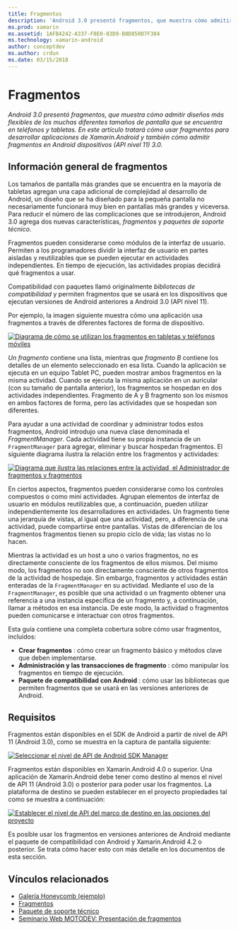 ```yaml
---
title: Fragmentos
description: 'Android 3.0 presentó fragmentos, que muestra cómo admitir diseños más flexibles de los muchas diferentes tamaños de pantalla que se encuentra en teléfonos y tabletas. En este artículo tratará cómo usar fragmentos para desarrollar aplicaciones de Xamarin.Android y también cómo admitir fragmentos en Android dispositivos (API nivel 11) 3.0.'
ms.prod: xamarin
ms.assetid: 1AFB4242-A337-F8E0-83D9-B8D850D7F384
ms.technology: xamarin-android
author: conceptdev
ms.author: crdun
ms.date: 03/15/2018
---
```


# <a name="fragments"></a>Fragmentos

_Android 3.0 presentó fragmentos, que muestra cómo admitir diseños más flexibles de los muchas diferentes tamaños de pantalla que se encuentra en teléfonos y tabletas. En este artículo tratará cómo usar fragmentos para desarrollar aplicaciones de Xamarin.Android y también cómo admitir fragmentos en Android dispositivos (API nivel 11) 3.0._

## <a name="fragments-overview"></a>Información general de fragmentos

Los tamaños de pantalla más grandes que se encuentra en la mayoría de tabletas agregan una capa adicional de complejidad al desarrollo de Android, un diseño que se ha diseñado para la pequeña pantalla no necesariamente funcionará muy bien en pantallas más grandes y viceversa. Para reducir el número de las complicaciones que se introdujeron, Android 3.0 agrega dos nuevas características, *fragmentos* y *paquetes de soporte técnico*.

Fragmentos pueden considerarse como módulos de la interfaz de usuario. Permiten a los programadores dividir la interfaz de usuario en partes aisladas y reutilizables que se pueden ejecutar en actividades independientes. En tiempo de ejecución, las actividades propias decidirá qué fragmentos a usar.

Compatibilidad con paquetes llamó originalmente *bibliotecas de compatibilidad* y permiten fragmentos que se usará en los dispositivos que ejecutan versiones de Android anteriores a Android 3.0 (API nivel 11).

Por ejemplo, la imagen siguiente muestra cómo una aplicación usa fragmentos a través de diferentes factores de forma de dispositivo.

[![Diagrama de cómo se utilizan los fragmentos en tabletas y teléfonos móviles](images/00.png)](images/00.png#lightbox)

*Un fragmento* contiene una lista, mientras que *fragmento B* contiene los detalles de un elemento seleccionado en esa lista. Cuando la aplicación se ejecuta en un equipo Tablet PC, pueden mostrar ambos fragmentos en la misma actividad. Cuando se ejecuta la misma aplicación en un auricular (con su tamaño de pantalla anterior), los fragmentos se hospedan en dos actividades independientes. Fragmento de A y B fragmento son los mismos en ambos factores de forma, pero las actividades que se hospedan son diferentes.

Para ayudar a una actividad de coordinar y administrar todos estos fragmentos, Android introdujo una nueva clase denominada el *FragmentManager*. Cada actividad tiene su propia instancia de un `FragmentManager` para agregar, eliminar y buscar hospedan fragmentos. El siguiente diagrama ilustra la relación entre los fragmentos y actividades:

[![Diagrama que ilustra las relaciones entre la actividad, el Administrador de fragmentos y fragmentos](images/01.png)](images/01.png#lightbox)

En ciertos aspectos, fragmentos pueden considerarse como los controles compuestos o como mini actividades. Agrupan elementos de interfaz de usuario en módulos reutilizables que, a continuación, pueden utilizar independientemente los desarrolladores en actividades. Un fragmento tiene una jerarquía de vistas, al igual que una actividad, pero, a diferencia de una actividad, puede compartirse entre pantallas. Vistas de diferencian de los fragmentos fragmentos tienen su propio ciclo de vida; las vistas no lo hacen.

Mientras la actividad es un host a uno o varios fragmentos, no es directamente consciente de los fragmentos de ellos mismos. Del mismo modo, los fragmentos no son directamente consciente de otros fragmentos de la actividad de hospedaje. Sin embargo, fragmentos y actividades están enteradas de la `FragmentManager` en su actividad. Mediante el uso de la `FragmentManager`, es posible que una actividad o un fragmento obtener una referencia a una instancia específica de un fragmento y, a continuación, llamar a métodos en esa instancia. De este modo, la actividad o fragmentos pueden comunicarse e interactuar con otros fragmentos.

Esta guía contiene una completa cobertura sobre cómo usar fragmentos, incluidos:

-   **Crear fragmentos** : cómo crear un fragmento básico y métodos clave que deben implementarse.
-   **Administración y las transacciones de fragmento** : cómo manipular los fragmentos en tiempo de ejecución.
-   **Paquete de compatibilidad con Android** : cómo usar las bibliotecas que permiten fragmentos que se usará en las versiones anteriores de Android.


## <a name="requirements"></a>Requisitos

Fragmentos están disponibles en el SDK de Android a partir de nivel de API 11 (Android 3.0), como se muestra en la captura de pantalla siguiente:

[![Seleccionar el nivel de API de Android SDK Manager](images/02.png)](images/02.png#lightbox)

Fragmentos están disponibles en Xamarin.Android 4.0 o superior. Una aplicación de Xamarin.Android debe tener como destino al menos el nivel de API 11 (Android 3.0) o posterior para poder usar los fragmentos. La plataforma de destino se pueden establecer en el proyecto propiedades tal como se muestra a continuación:

[![Establecer el nivel de API del marco de destino en las opciones del proyecto](images/03-sml.png)](images/03.png#lightbox)

Es posible usar los fragmentos en versiones anteriores de Android mediante el paquete de compatibilidad con Android y Xamarin.Android 4.2 o posterior. Se trata cómo hacer esto con más detalle en los documentos de esta sección.


## <a name="related-links"></a>Vínculos relacionados

- [Galería Honeycomb (ejemplo)](https://developer.xamarin.com/samples/monodroid/HoneycombGallery)
- [Fragmentos](https://developer.android.com/guide/topics/fundamentals/fragments.html)
- [Paquete de soporte técnico](https://developer.android.com/sdk/compatibility-library.html)
- [Seminario Web MOTODEV: Presentación de fragmentos](http://motodev.adobeconnect.com/p9h1aqk3ttn/)
